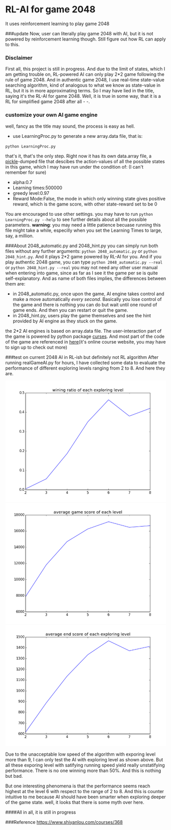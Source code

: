 # RL-AI for game 2048
It uses reinforcement learning to play game 2048

###update
Now, user can literally play game 2048 with AI, but it is not powered by reinforcement learning though. Still figure out how RL can apply to this.

### Disclaimer
First all, this project is still in progress. And due to the limit of states, which I am getting trouble on, RL-powered AI can only play 2*2 game following the rule of game 2048. And in authentic game 2048, I use real-time state-value searching algorithm, kind of analogous to what we know as state-value in RL, but it is in more approximating terms. So I may have lied in the title, saying it's the RL-AI for game 2048. Well, it is true in some way, that it is a RL for simplified game 2048 after all - -.

### customize your own AI game engine
well, fancy as the title may sound, the process is easy as hell.
* use LearningProc.py to generate a new array.data file, that is:

`python LearningProc.py`

that's it, that's the only step. 
Right now it has its own data.array file, a [pickle](https://docs.python.org/2/library/pickle.html)-dumped file that descibes the action-values of all the possible states in this game, which I may have run under the condition of:
(I can't remember for sure)
* alpha:0.7
* Learning times:500000
* greedy level:0.97
* Reward Mode:False, the mode in which only winning state gives positive reward, which is the game score, with other state-reward set to be 0

You are encouraged to use other settings. you may have to run `python LearningProc.py --help` to see further details about all the possible parameters.
**warning**: you may need a little patience becuase running this file might take a while, especilly when you set the Learning Times to large, say, a million.

###About 2048_automatic.py and 2048_hint.py
you can simply run both files without any further arguments: `python 2048_automatic.py` or `python 2048_hint.py`. And it plays 2*2 game powered by RL-AI for you. And if you play authentic 2048 game, you can type `python 2048_automatic.py --real` or `python 2048_hint.py --real`
you may not need any other user manual when entering into game, since as far as I see it the game per se is quite self-explanatory. And as name of both files implies, the differences between them are:
* in 2048_automatic.py, once upon the game, AI engine takes control and make a move automatically *every second*. Basically you lose control of the game and there is nothing you can do but wait until one round of game ends. And then you can restart or quit the game.
* in 2048_hint.py, users play the game themselves and see the hint provided by AI engine as they stuck on the game.

the 2*2 AI engines is based on array.data file. The user-interaction part of the game is powered by python package [curses](https://docs.python.org/3.3/howto/curses.html#user-input). And most part of the code of the game are referenced in [here](https://www.shiyanlou.com/courses/368)(it's online course website, you may have to sign up to check out more)

###test on current 2048 AI in RL-ish but definitely not RL algorithm
After running realGameAI.py for hours, I have collected some data to evaluate the performance of different exploring levels ranging from 2 to 8. And here they are.

![win_ratio](/record/win_rate.png)
![avg_score](/record/avg_score.png)
![avg_highscore](/record/avg_highscore.png)

Due to the unacceptable low speed of the algorithm with exporing level more than 9, I can only test the AI with exploring level as shown above. But all these exporing level with satifying running speed yield really unstatifying performance. There is no one winning more than 50%. And this is nothing but bad.

But one interesting phenomena is that the performance seems reach highest at the level 6 with respect to the range of 2 to 8. And this is counter intuitive to me because AI should have been smarter when exploring deeper of the game state. well, it looks that there is some myth over here.

####All in all, it is still in progress

###Reference
https://www.shiyanlou.com/courses/368
